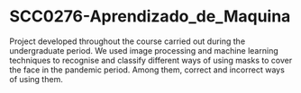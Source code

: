 # SCC0276-Aprendizado_de_Maquina
Project developed throughout the course carried out during the undergraduate period. We used image processing and machine learning techniques to recognise and classify different ways of using masks to cover the face in the pandemic period. Among them, correct and incorrect ways of using them.
